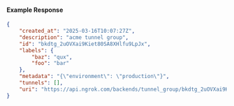 <!-- Code generated for API Clients. DO NOT EDIT. -->

#### Example Response

```json
{
	"created_at": "2025-03-16T10:07:27Z",
	"description": "acme tunnel group",
	"id": "bkdtg_2uOVXai9Kiet80SA8XHlfu9LpJx",
	"labels": {
		"baz": "qux",
		"foo": "bar"
	},
	"metadata": "{\"environment\": \"production\"}",
	"tunnels": [],
	"uri": "https://api.ngrok.com/backends/tunnel_group/bkdtg_2uOVXai9Kiet80SA8XHlfu9LpJx"
}
```
